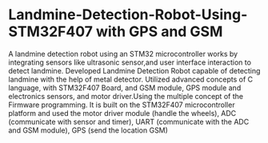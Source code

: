 # Landmine-Detection-Robot-Using-STM32F407 with GPS and GSM

A landmine detection robot using an STM32 microcontroller works by integrating sensors like ultrasonic sensor,and user interface interaction to detect landmine.
Developed Landmine Detection Robot capable of detecting landmine with the help of metal detector.
Utilized advanced concepts of C language, with STM32F407 Board, and GSM module, GPS module and electronics sensors, and motor driver.Using the multiple concept of the Firmware programming.
It is built on the STM32F407 microcontroller platform and used the motor driver module (handle the wheels), ADC (communicate with sensor and timer), UART (communicate with the ADC and GSM module), GPS (send the location GSM)
